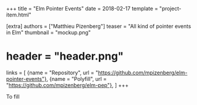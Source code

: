 +++
title = "Elm Pointer Events"
date = 2018-02-17
template = "project-item.html"

[extra]
authors = ["Matthieu Pizenberg"]
teaser = "All kind of pointer events in Elm"
thumbnail = "mockup.png"
# header = "header.png"
links = [
    {name = "Repository", url = "https://github.com/mpizenberg/elm-pointer-events"},
    {name = "Polyfill", url = "https://github.com/mpizenberg/elm-pep"},
]
+++

To fill

